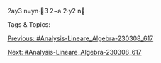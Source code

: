 2ay3
n=yn·3
2−a
2·y2
n

   Tags & Topics:
   

[Previous: #Analysis-Lineare_Algebra-230308_617](Analysis-Lineare_Algebra-230308_617.md)

[Next: #Analysis-Lineare_Algebra-230308_617](Analysis-Lineare_Algebra-230308_617.md)